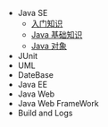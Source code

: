 * Java SE
    * [入门知识](javase/java-start)
    * [Java 基础知识](javase/java-base)
    * [Java 对象](javase/java-object)
* JUnit
* UML
* DateBase
* Java EE
* Java Web
* Java Web FrameWork
* Build and Logs 